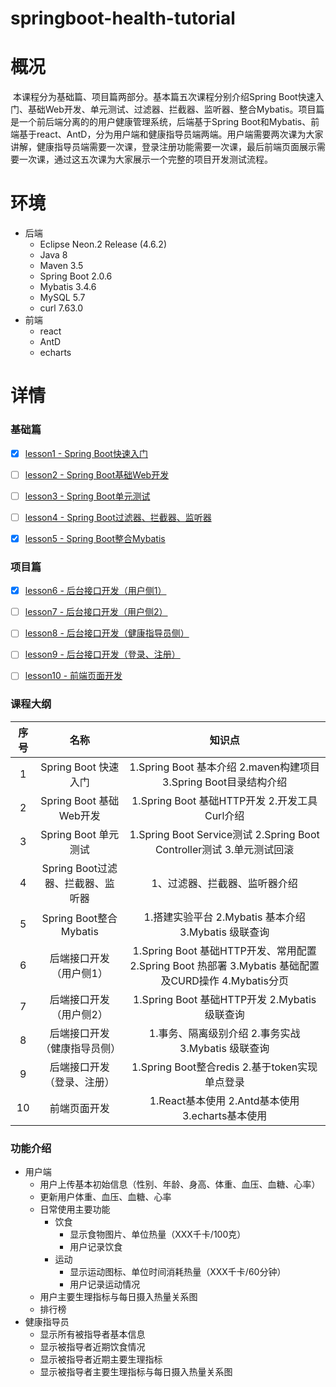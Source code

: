 # springboot-health-tutorial
# 概况

​	本课程分为基础篇、项目篇两部分。基本篇五次课程分别介绍Spring Boot快速入门、基础Web开发、单元测试、过滤器、拦截器、监听器、整合Mybatis。项目篇是一个前后端分离的的用户健康管理系统，后端基于Spring Boot和Mybatis、前端基于react、AntD，分为用户端和健康指导员端两端。用户端需要两次课为大家讲解，健康指导员端需要一次课，登录注册功能需要一次课，最后前端页面展示需要一次课，通过这五次课为大家展示一个完整的项目开发测试流程。

# 环境

- 后端
  - Eclipse Neon.2 Release (4.6.2)
  - Java 8
  - Maven 3.5
  - Spring Boot 2.0.6
  - Mybatis 3.4.6
  - MySQL 5.7
  - curl 7.63.0
- 前端
  - react
  - AntD
  - echarts

# 详情

### 基础篇

* [x] [lesson1 - Spring Boot快速入门](https://github.com/springboothealth-tutorial/springboot-health-tutorial/tree/master/lesson-1)
* [ ] [lesson2 - Spring Boot基础Web开发]()
* [ ] [lesson3 - Spring Boot单元测试]()
* [ ] [lesson4 - Spring Boot过滤器、拦截器、监听器]()
* [x] [lesson5 - Spring Boot整合Mybatis](https://github.com/springboothealth-tutorial/springboot-health-tutorial/tree/master/lesson-5)


### 项目篇

* [x] [lesson6 - 后台接口开发（用户侧1）](https://github.com/springboothealth-tutorial/springboot-health-tutorial/tree/master/lesson-6)
* [ ] [lesson7 - 后台接口开发（用户侧2）]()
* [ ] [lesson8 - 后台接口开发（健康指导员侧）]()
* [ ] [lesson9 - 后台接口开发（登录、注册）]()
* [ ] [lesson10 - 前端页面开发]()


### 课程大纲
|  序号  |           名称           |                   知识点                    |
| :--: | :--------------------: | :--------------------------------------: |
|  1   |    Spring Boot 快速入门    | 1.Spring Boot 基本介绍 2.maven构建项目 3.Spring Boot目录结构介绍 |
|  2   |  Spring Boot 基础Web开发   |   1.Spring Boot 基础HTTP开发 2.开发工具Curl介绍    |
|  3   |    Spring Boot 单元测试    | 1.Spring Boot Service测试 2.Spring Boot Controller测试 3.单元测试回滚 |
|  4   | Spring Boot过滤器、拦截器、监听器 |             1、过滤器、拦截器、监听器介绍              |
|  5   |  Spring Boot整合Mybatis  | 1.搭建实验平台 2.Mybatis 基本介绍  3.Mybatis 级联查询  |
|  6   |      后端接口开发（用户侧1）      | 1.Spring Boot 基础HTTP开发、常用配置 2.Spring Boot 热部署 3.Mybatis 基础配置及CURD操作 4.Mybatis分页 |
|  7   |      后端接口开发（用户侧2）      |  1.Spring Boot 基础HTTP开发 2.Mybatis 级联查询   |
|  8   |     后端接口开发（健康指导员侧）     |    1.事务、隔离级别介绍 2.事务实战 3.Mybatis 级联查询     |
|  9   |     后端接口开发（登录、注册）      |   1.Spring Boot整合redis 2.基于token实现单点登录   |
|  10  |         前端页面开发         |   1.React基本使用 2.Antd基本使用3.echarts基本使用    |

### 功能介绍

- 用户端
  - 用户上传基本初始信息（性别、年龄、身高、体重、血压、血糖、心率）
  - 更新用户体重、血压、血糖、心率
  - 日常使用主要功能
    - 饮食
      - 显示食物图片、单位热量（XXX千卡/100克）
      - 用户记录饮食
    - 运动
      - 显示运动图标、单位时间消耗热量（XXX千卡/60分钟）
      - 用户记录运动情况
  - 用户主要生理指标与每日摄入热量关系图
  - 排行榜
- 健康指导员
  - 显示所有被指导者基本信息
  - 显示被指导者近期饮食情况
  - 显示被指导者近期主要生理指标
  - 显示被指导者主要生理指标与每日摄入热量关系图